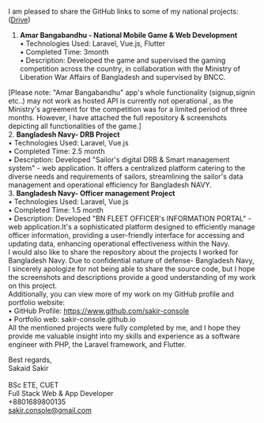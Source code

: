 I am pleased to share the GitHub links to some of my national projects: (<a href="https://drive.google.com/file/d/1zABh3bvIofDrXo_TRQL5Wnuidjw8S_BF/view">Drive</a>)<br/>
1. <b>Amar Bangabandhu - National Mobile Game & Web Development</b><br/>
•	Technologies Used: Laravel, Vue.js, Flutter<br/>
•	Completed Time: 3month<br/>
•	Description: Developed the game and supervised the gaming competition across the country, in collaboration with the Ministry of Liberation War Affairs of Bangladesh and supervised by BNCC.<br/>

[Please note: "Amar Bangabandhu" app's whole functionality (signup,signin etc..) may not work as hosted API is currently not operational , as the Ministry's agreement for the competition was for a limited period of three months. However, I have attached the full repository & screenshots depicting all functionalities of the game.]<br/>
2. <b>Bangladesh Navy- DRB Project</b><br/>
•	Technologies Used: Laravel, Vue.js<br/>
•	Completed Time: 2.5 month<br/>
•	Description: Developed "Sailor's digital DRB & Smart management system" - web application. It offers a centralized platform catering to the diverse needs and requirements of sailors, streamlining the sailor's data management and operational efficiency for Bangladesh NAVY.<br/>
3. <b>Bangladesh Navy- Officer management Project</b><br/>
•	Technologies Used: Laravel, Vue.js<br/>
•	Completed Time: 1.5 month<br/>
•	Description: Developed "BN FLEET OFFICER's INFORMATION PORTAL" - web application.It's a sophisticated platform designed to efficiently manage officer information, providing a user-friendly interface for accessing and updating data, enhancing operational effectiveness within the Navy.<br/>
I would also like to share the repository about the projects I worked for Bangladesh Navy. Due to confidential nature of defense- Bangladesh Navy, I sincerely apologize for not being able to share the source code, but I hope the screenshots and descriptions provide a good understanding of my work on this project.<br/>
Additionally, you can view more of my work on my GitHub profile and portfolio website:<br/>
•	GitHub Profile: https://www.github.com/sakir-console<br/>
•	Portfolio web: sakir-console.github.io<br/>
All the mentioned projects were fully completed by me, and I hope they provide me valuable insight into my skills and experience as a software engineer with PHP, the Laravel framework, and Flutter.<br/>

Best regards,<br/>
Sakaid Sakir	<br/>										
BSc ETE, CUET<br/>
Full Stack Web & App Developer<br/>
+8801689800135<br/>
sakir.console@gmail.com<br/>
 


